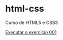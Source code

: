 # html-css
 Curso de HTML5 e CSS3


<a href="https://gustavoreis13.github.io/html-css/Exercicios/ex001/index.html"> Executar o exercício 001 </a>